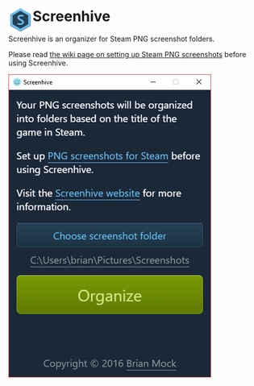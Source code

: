 # <img align="left" src="img/Screenhive-48px.png"> Screenhive



Screenhive is an organizer for Steam PNG screenshot folders.

Please read [the wiki page on setting up Steam PNG screenshots][1] before using Screenhive.

<img src="screenshot.png">

[1]: https://github.com/wavebeem/screenhive/wiki
